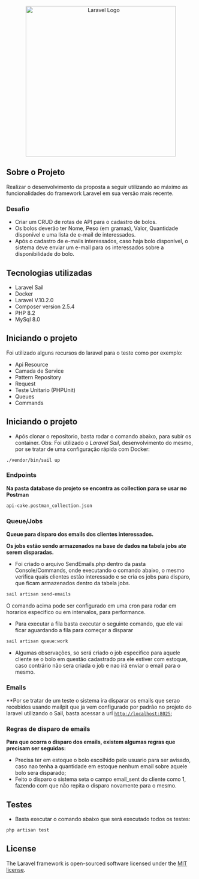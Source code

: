 <p align="center"><a href="https://checklistfacil.com/" target="_blank"><img src="https://www.checklistfacil.com/wp-content/uploads/2022/07/logo_checklist_facil.webp" width="400" alt="Laravel Logo"></a></p>


## Sobre o Projeto

Realizar o desenvolvimento da proposta a seguir utilizando ao máximo as funcionalidades
do framework Laravel em sua versão mais recente.

### Desafio
- Criar um CRUD de rotas de API para o cadastro de bolos.
- Os bolos deverão ter Nome, Peso (em gramas), Valor, Quantidade disponível e uma lista
  de e-mail de interessados.
- Após o cadastro de e-mails interessados, caso haja bolo disponível, o sistema deve enviar
  um e-mail para os interessados sobre a disponibilidade do bolo.

## Tecnologias utilizadas

- Laravel Sail
- Docker
- Laravel V.10.2.0
- Composer version 2.5.4
- PHP 8.2
- MySql 8.0

## Iniciando o projeto
Foi utilizado alguns recursos do laravel para o teste como por exemplo:

- Api Resource
- Camada de Service 
- Pattern Repository
- Request
- Teste Unitario (PHPUnit)
- Queues
- Commands

## Iniciando o projeto

- Após clonar o repositorio, basta rodar o comando abaixo, para subir os container. Obs: Foi utilizado o *Laravel Sail*, desenvolvimento do mesmo, por se tratar de uma configuração rápida com Docker:
```shell
./vendor/bin/sail up
````

### Endpoints
**Na pasta database do projeto se encontra as collection para se usar no Postman**
```bash
api-cake.postman_collection.json
````

### Queue/Jobs
**Queue para disparo dos emails dos clientes interessados.**

**Os jobs estão sendo armazenados na base de dados na tabela jobs ate serem disparadas.**
- Foi criado o arquivo SendEmails.php dentro da pasta Console/Commands, onde executando o comando abaixo, o mesmo verifica quais clientes estão interessado e se cria os jobs para disparo, que ficam armazenados dentro da tabela jobs.
```bash
sail artisan send-emails 
````
O comando acima pode ser configurado em uma cron para rodar em horarios especifico ou em intervalos, para performance.

- Para executar a fila basta executar o seguinte comando, que ele vai ficar aguardando a fila para começar a disparar
```bash
sail artisan queue:work
````
- Algumas observações, so será criado o job especifico para aquele cliente se o bolo em questão cadastrado pra ele estiver com estoque, caso contrário não sera criada o job e nao irá enviar o email para o mesmo.


### Emails
**Por se tratar de um teste o sistema ira disparar os emails que serao recebidos usando mailpit que ja vem configurado por padrão no projeto do laravel utilizando o Sail, basta acessar a url
[`http://localhost:8025`](http://localhost:8025);

### Regras de disparo de emails
**Para que ocorra o disparo dos emails, existem algumas regras que precisam ser seguidas:**
- Precisa ter em estoque o bolo escolhido pelo usuario para ser avisado, caso nao tenha a quantidade em estoque nenhum email sobre aquele bolo sera disparado;
- Feito o disparo o sistema seta o campo email_sent do cliente como 1, fazendo com que não repita o disparo novamente para o mesmo.


## Testes
- Basta executar o comando abaixo que será executado todos os testes:
```bash
php artisan test
````

## License
The Laravel framework is open-sourced software licensed under the [MIT license](https://opensource.org/licenses/MIT).
